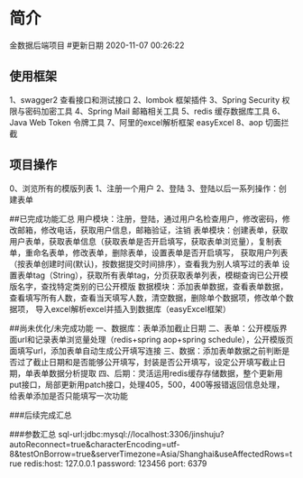 # 简介
金数据后端项目
#更新日期
2020-11-07 00:26:22
## 使用框架
1、swagger2 查看接口和测试接口
2、lombok 框架插件
3、Spring Security 权限与密码加密工具
4、Spring Mail 邮箱相关工具
5、redis 缓存数据库工具
6、Java Web Token 令牌工具
7、阿里的excel解析框架 easyExcel
8、aop 切面拦截

## 项目操作
0、浏览所有的模版列表
1、注册一个用户
2、登陆
3、登陆以后一系列操作：创建表单

##已完成功能汇总
用户模块：注册，登陆，通过用户名检查用户，修改密码，修改邮箱，修改电话，获取用户信息，邮箱验证，注销
表单模块：创建表单，获取用户表单，获取表单信息（获取表单是否开启填写，获取表单浏览量），复制表单，重命名表单，修改表单，删除表单，设置表单是否开启填写，
    获取用户列表（按表单创建时间(默认)，按数据提交时间排序），查看我为别人填写过的表单
    设置表单tag（String），获取所有表单tag，分页获取表单列表，模糊查询已公开模版名字，查找特定类别的已公开模版
数据模块：添加表单数据，查看表单数据，查看填写所有人数，查看当天填写人数，清空数据，删除单个数据项，修改单个数据项，
    导入excel解析excel并插入到数据库（easyExcel框架）
    
##尚未优化/未完成功能
一、数据库：表单添加截止日期
二、表单：公开模版界面url和记录表单浏览量处理（redis+spring aop+spring schedule），公开模版页面填写url，添加表单自动生成公开填写连接
三、数据：添加表单数据之前判断是否过了截止日期和是否能够公开填写，封装是否公开填写，设定公开填写截止日期，单表单数据分析提取
四、后期：灵活运用redis缓存存储数据，整个更新用put接口，局部更新用patch接口，处理405，500，400等报错返回信息处理，
给表单添加是否只能填写一次功能

###后续完成汇总

###参数汇总
sql-url:jdbc:mysql://localhost:3306/jinshuju?autoReconnect=true&characterEncoding=utf-8&testOnBorrow=true&serverTimezone=Asia/Shanghai&useAffectedRows=true
redis:host: 127.0.0.1 password: 123456 port: 6379